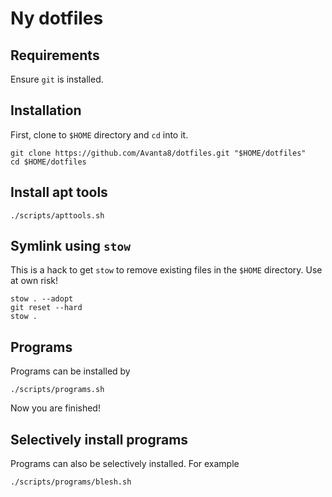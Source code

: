 # Ny dotfiles

## Requirements
Ensure `git` is installed.


## Installation
First, clone to `$HOME` directory and `cd` into it.

```
git clone https://github.com/Avanta8/dotfiles.git "$HOME/dotfiles"
cd $HOME/dotfiles
```

## Install apt tools
```
./scripts/apttools.sh
```

## Symlink using `stow`
This is a hack to get `stow` to remove existing files in the `$HOME` directory.
Use at own risk!
```
stow . --adopt
git reset --hard
stow .
```

## Programs
Programs can be installed by
```
./scripts/programs.sh
```

Now you are finished!


## Selectively install programs
Programs can also be selectively installed. For example

```
./scripts/programs/blesh.sh

```

